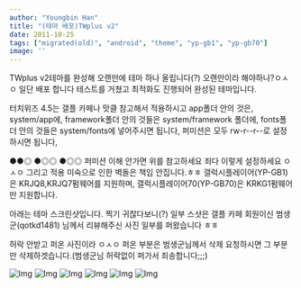 ```yaml
---
author: "Youngbin Han"
title: "(테마 배포)TWplus v2"
date: 2011-10-25
tags: ["migrated(old)", "android", "theme", "yp-gb1", "yp-gb70"]
image: ''
---
```

TWplus v2테마를 완성해 오랜만에 테마 하나 올립니다(?) 오랜만이라 해야하나?ㅇㅅㅇ
일단 배포 합니다 테스트를 거쳤고 최적화도 진행되어 완성된 테마입니다.

터치위즈 4.5는 갤플 카페나 맛클 참고해서 적용하시고 app폴더 안의 것은,
system/app에, framework폴더 안의 것들은 system/framework 폴더에,
fonts폴더 안의 것들은 system/fonts에 넣어주시면 됩니다,
퍼미션은 모두
rw-r--r--로 설정하시면 됩니다,

●●◎
●◎◎
●◎◎
퍼미션 이해 안가면 위를 참고하세요 죄다 이렇게 설정하세요 ㅇㅅㅇ
그리고 적용 미숙으로 인한 벽돌은 책임 안집니다.ㅎㅎ
갤럭시플레이어(YP-GB1)은 KRJQ8,KRJQ7펌웨어를 지원하며,
갤럭시플레이어70(YP-GB70)은 KRKG1펌웨어만 지원합니다.

아래는 테마 스크린샷입니다.
찍기 귀찮다보니(?)
일부 스샷은 갤플 카페 회원이신 범생군(qotkd1481) 님께서 리뷰해주신 사진 일부를
퍼왔습니다 ㅎㅎ

허락 안받고 퍼온 사진이라 ㅇㅅㅇ 퍼온 부분은 범생군님께서 삭제 요청하시면 그 부분만 삭제하겟습니다.(범생군님 허락없이 퍼가서 죄송합니다;;;)

![Img](https://sukso96100.github.io/blogimgs/lock1_qotkd1481.png)
![Img](https://sukso96100.github.io/blogimgs/myf2_qotkd1481.png)
![Img](https://sukso96100.github.io/blogimgs/SC20111025-180718.jpg)
![Img](https://sukso96100.github.io/blogimgs/SC20111025-180750.jpg)
![Img](https://sukso96100.github.io/blogimgs/SC20111025-180823.jpg)
![Img](https://sukso96100.github.io/blogimgs/snap20111018_002649_qotkd1481.png)